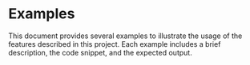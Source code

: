 # Examples
This document provides several examples to illustrate the usage of the features described in this project. Each example includes a brief description, the code snippet, and the expected output.
